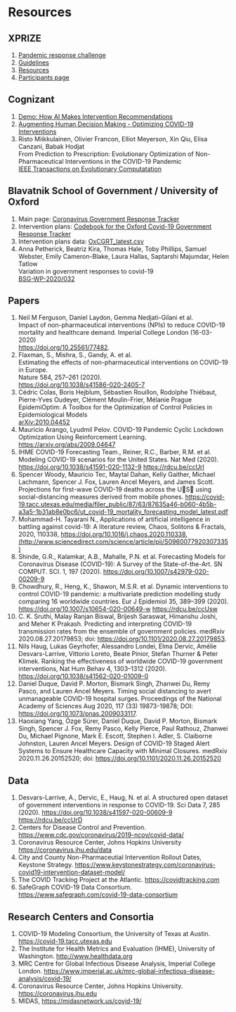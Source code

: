 # Resources

## XPRIZE
1. [Pandemic response challenge](https://xprize.org/challenge/pandemicresponse)
1. [Guidelines](https://xprize.org/challenge/pandemicresponse/guidelines)
1. [Resources](https://xprize.org/challenge/pandemicresponse/resources)
1. [Participants page](https://pop.xprize.org/Prizes/PrizeDetails?codename=pandemic_response_challenge)

## Cognizant
1. [Demo: How AI Makes Intervention Recommendations](https://evolution.ml/demos/npidashboard/)
1. [Augmenting Human Decision Making - Optimizing COVID-19 Interventions](https://evolution.ml/esp/npi/)
1. Risto Miikkulainen, Olivier Francon, Elliot Meyerson, Xin Qiu, Elisa Canzani, Babak Hodjat   
From Prediction to Prescription: Evolutionary Optimization of Non-Pharmaceutical Interventions in the COVID-19 Pandemic  
[IEEE Transactions on Evolutionary Computatation](http://nn.cs.utexas.edu/?miikkulainen:ieeetec21)

## Blavatnik School of Government / University of Oxford 
1. Main page: [Coronavirus Government Response Tracker](https://www.bsg.ox.ac.uk/research/research-projects/coronavirus-government-response-tracker)
1. Intervention plans: [Codebook for the Oxford Covid-19 Government Response Tracker](https://github.com/OxCGRT/covid-policy-tracker/blob/master/documentation/codebook.md)
1. Intervention plans data: [OxCGRT_latest.csv](https://raw.githubusercontent.com/OxCGRT/covid-policy-tracker-legacy/main/legacy_data_202207/OxCGRT_latest.csv)
1. Anna Petherick, Beatriz Kira, Thomas Hale, Toby Phillips, Samuel Webster, Emily Cameron-Blake, Laura Hallas, Saptarshi Majumdar, Helen Tatlow  
Variation in government responses to covid-19  
[BSG-WP-2020/032](https://www.bsg.ox.ac.uk/research/publications/variation-government-responses-covid-19)

## Papers
1. Neil M Ferguson, Daniel Laydon, Gemma Nedjati-Gilani et al.  
Impact of non-pharmaceutical interventions (NPIs)
to reduce COVID-19 mortality and healthcare demand. Imperial College London (16-03-2020)  
https://doi.org/10.25561/77482.
1. Flaxman, S., Mishra, S., Gandy, A. et al.  
Estimating the effects of non-pharmaceutical interventions on COVID-19 in Europe.  
Nature 584, 257–261 (2020).  
https://doi.org/10.1038/s41586-020-2405-7
1. Cédric Colas, Boris Hejblum, Sébastien Rouillon, Rodolphe Thiébaut, Pierre-Yves Oudeyer, Clément Moulin-Frier, Mélanie Prague  
EpidemiOptim: A Toolbox for the Optimization of Control Policies in Epidemiological Models  
[arXiv:2010.04452](https://arxiv.org/abs/2010.04452)
1. Mauricio Arango, Lyudmil Pelov. COVID-19 Pandemic Cyclic Lockdown Optimization Using Reinforcement Learning. https://arxiv.org/abs/2009.04647
1. IHME COVID-19 Forecasting Team., Reiner, R.C., Barber, R.M. et al. Modeling COVID-19 scenarios for the United States. Nat Med (2020). https://doi.org/10.1038/s41591-020-1132-9 https://rdcu.be/ccUrI
1. Spencer Woody, Mauricio Tec, Maytal Dahan, Kelly Gaither, Michael Lachmann, Spencer J. Fox, Lauren Ancel Meyers, and James Scott. Projections for first-wave COVID-19 deaths across the U􏰀S􏰀 using social-distancing measures derived from mobile phones. https://covid-19.tacc.utexas.edu/media/filer_public/87/63/87635a46-b060-4b5b-a3a5-1b31ab8e0bc6/ut_covid-19_mortality_forecasting_model_latest.pdf
1. Mohammad-H. Tayarani N., Applications of artificial intelligence in battling against covid-19: A literature review, Chaos, Solitons & Fractals, 2020, 110338, https://doi.org/10.1016/j.chaos.2020.110338.(http://www.sciencedirect.com/science/article/pii/S0960077920307335)
1. Shinde, G.R., Kalamkar, A.B., Mahalle, P.N. et al. Forecasting Models for Coronavirus Disease (COVID-19): A Survey of the State-of-the-Art. SN COMPUT. SCI. 1, 197 (2020). https://doi.org/10.1007/s42979-020-00209-9
1. Chowdhury, R., Heng, K., Shawon, M.S.R. et al. Dynamic interventions to control COVID-19 pandemic: a multivariate prediction modelling study comparing 16 worldwide countries. Eur J Epidemiol 35, 389–399 (2020). https://doi.org/10.1007/s10654-020-00649-w https://rdcu.be/ccUsw
1. C. K. Sruthi,  Malay Ranjan Biswal, Brijesh Saraswat, Himanshu Joshi, and Meher K Prakash. Predicting and interpreting COVID-19 transmission rates from the ensemble of government policies. medRxiv 2020.08.27.20179853; doi: https://doi.org/10.1101/2020.08.27.20179853.
1. Nils Haug, Lukas Geyrhofer, Alessandro Londei, Elma Dervic, Amélie Desvars-Larrive, Vittorio Loreto, Beate Pinior, Stefan Thurner & Peter Klimek. Ranking the effectiveness of worldwide COVID-19 government interventions,  Nat Hum Behav 4, 1303–1312 (2020). https://doi.org/10.1038/s41562-020-01009-0
1. Daniel Duque, David P. Morton, Bismark Singh, Zhanwei Du, Remy Pasco, and Lauren Ancel Meyers. Timing social distancing to avert unmanageable COVID-19 hospital surges. Proceedings of the National Academy of Sciences Aug 2020, 117 (33) 19873-19878; DOI: https://doi.org/10.1073/pnas.2009033117.
1. Haoxiang Yang, Özge Sürer, Daniel Duque, David P. Morton, Bismark Singh, Spencer J. Fox, Remy Pasco, Kelly Pierce, Paul Rathouz, Zhanwei Du, Michael Pignone, Mark E. Escott, Stephen I. Adler, S. Claiborne Johnston, Lauren Ancel Meyers. Design of COVID-19 Staged Alert Systems to Ensure Healthcare Capacity with Minimal Closures. medRxiv 2020.11.26.20152520; doi: https://doi.org/10.1101/2020.11.26.20152520

## Data
1. Desvars-Larrive, A., Dervic, E., Haug, N. et al. A structured open dataset of government interventions in response to COVID-19. Sci Data 7, 285 (2020). https://doi.org/10.1038/s41597-020-00609-9 https://rdcu.be/ccUrD
1. Centers for Disease Control and Prevention. https://www.cdc.gov/coronavirus/2019-ncov/covid-data/
1. Coronavirus Resource Center, Johns Hopkins University https://coronavirus.jhu.edu/data
1. City and County Non-Pharmaceutial Intervention Rollout Dates, Keystone Strategy. https://www.keystonestrategy.com/coronavirus-covid19-intervention-dataset-model/
1. The COVID Tracking Project at the Atlantic. https://covidtracking.com
1. SafeGraph COVID-19 Data Consortium. https://www.safegraph.com/covid-19-data-consortium

## Research Centers and Consortia
1. COVID-19 Modeling Consortium, the University of Texas at Austin. https://covid-19.tacc.utexas.edu
1. The Institute for Health Metrics and Evaluation (IHME), University of Washington. http://www.healthdata.org
1. MRC Centre for Global Infectious Disease Analysis, Imperial College London. https://www.imperial.ac.uk/mrc-global-infectious-disease-analysis/covid-19/
1. Coronavirus Resource Center, Johns Hopkins University. https://coronavirus.jhu.edu
1. MIDAS, https://midasnetwork.us/covid-19/
